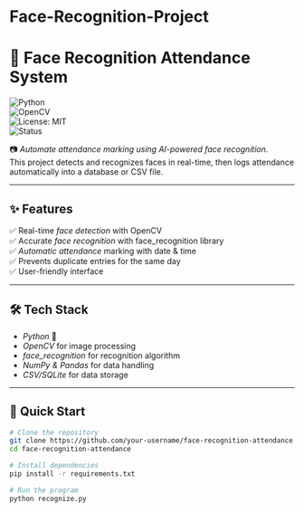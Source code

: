 # Face-Recognition-Project
# 🎯 Face Recognition Attendance System  

![Python](https://img.shields.io/badge/Python-3.x-blue)  
![OpenCV](https://img.shields.io/badge/OpenCV-4.x-green)  
![License: MIT](https://img.shields.io/badge/License-MIT-yellow)  
![Status](https://img.shields.io/badge/Status-Active-brightgreen)

📷 *Automate attendance marking using AI-powered face recognition.*  
This project detects and recognizes faces in real-time, then logs attendance automatically into a database or CSV file.

---

## ✨ Features  
✅ Real-time *face detection* with OpenCV  
✅ Accurate *face recognition* with face_recognition library  
✅ *Automatic attendance* marking with date & time  
✅ Prevents duplicate entries for the same day  
✅ User-friendly interface  

---

## 🛠 Tech Stack  
- *Python* 🐍  
- *OpenCV* for image processing  
- *face_recognition* for recognition algorithm  
- *NumPy & Pandas* for data handling  
- *CSV/SQLite* for data storage  

---

## 🚀 Quick Start  
```bash
# Clone the repository
git clone https://github.com/your-username/face-recognition-attendance.git
cd face-recognition-attendance

# Install dependencies
pip install -r requirements.txt

# Run the program
python recognize.py
